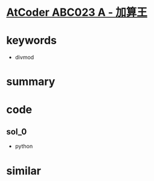 # [AtCoder ABC023 A - 加算王](https://atcoder.jp/contests/abc023/tasks/abc023_a)


# keywords 
- divmod


# summary


# code 
## sol_0
- python


# similar 
